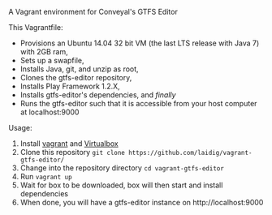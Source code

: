  A Vagrant environment for Conveyal's GTFS Editor

This Vagrantfile:

* Provisions an Ubuntu 14.04 32 bit VM (the last LTS release with Java 7) with 2GB ram,
* Sets up a swapfile,
* Installs Java, git, and unzip as root,
* Clones the gtfs-editor repository,
* Installs Play Framework 1.2.X,
* Installs gtfs-editor's dependencies, and _finally_
* Runs the gtfs-editor such that it is accessible from your host computer at localhost:9000

Usage:

1. Install [vagrant](https://www.vagrantup.com/docs/getting-started/) and [Virtualbox](https://www.virtualbox.org/)
1. Clone this repository `git clone https://github.com/laidig/vagrant-gtfs-editor/`
2. Change into the  repository directory `cd vagrant-gtfs-editor`
3. Run `vagrant up`
4. Wait for box to be downloaded, box will then start and install dependencies
5. When done, you will have a gtfs-editor instance on http://localhost:9000

